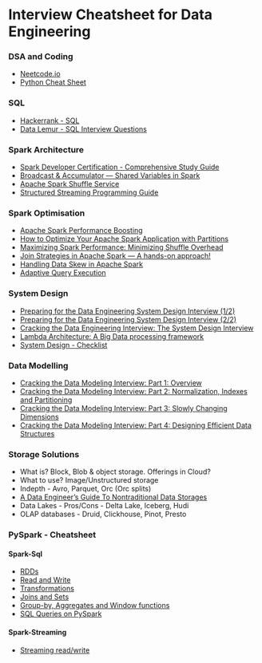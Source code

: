 # Interview Cheatsheet for Data Engineering

### DSA and Coding

- [Neetcode.io](https://neetcode.io/roadmap)
- [Python Cheat Sheet](https://leetcode.com/discuss/study-guide/2122306/Python-Cheat-Sheet-for-Leetcode)

### SQL

- [Hackerrank - SQL](https://www.hackerrank.com/domains/sql)
- [Data Lemur - SQL Interview Questions](https://datalemur.com/questions)

### Spark Architecture

- [Spark Developer Certification - Comprehensive Study Guide](https://rakirahman.blob.core.windows.net/public/notebooks/Spark-Developer-Certification-Study-Guide.html)
- [Broadcast & Accumulator — Shared Variables in Spark](https://medium.com/@ghoshsiddharth25/broadcast-accumulator-shared-variables-in-spark-4c47bf81e53c)
- [Apache Spark Shuffle Service](https://medium.com/@rachit1arora/apache-spark-shuffle-service-there-are-more-than-one-options-c1a8e098230e)
- [Structured Streaming Programming Guide](https://spark.apache.org/docs/latest/structured-streaming-programming-guide.html)

### Spark Optimisation

- [Apache Spark Performance Boosting](https://towardsdatascience.com/apache-spark-performance-boosting-e072a3ec1179)
- [How to Optimize Your Apache Spark Application with Partitions](https://engineering.salesforce.com/how-to-optimize-your-apache-spark-application-with-partitions-257f2c1bb414/)
- [Maximizing Spark Performance: Minimizing Shuffle Overhead](https://python.plainenglish.io/maximizing-spark-performance-minimizing-shuffle-overhead-e21b7a4e5e71)
- [Join Strategies in Apache Spark — A hands-on approach!](https://medium.com/@amarkrgupta96/join-strategies-in-apache-spark-a-hands-on-approach-d0696fc0a6c9)
- [Handling Data Skew in Apache Spark](https://medium.com/@suffyan.asad1/handling-data-skew-in-apache-spark-techniques-tips-and-tricks-to-improve-performance-e2934b00b021)
- [Adaptive Query Execution](https://www.databricks.com/blog/2020/05/29/adaptive-query-execution-speeding-up-spark-sql-at-runtime.html)

### System Design

- [Preparing for the Data Engineering System Design Interview (1/2)](https://medium.com/@seancoyne/preparing-for-the-data-engineering-system-design-interview-1-of-2-4d626a311182)
- [Preparing for the Data Engineering System Design Interview (2/2)](https://medium.com/@seancoyne/preparing-for-the-data-engineering-system-design-interview-2-of-2-e18312ca19b3)
- [Cracking the Data Engineering Interview: The System Design Interview](https://medium.com/@seancoyne/cracking-the-data-engineering-interview-the-system-design-interview-fcda02d95c65)
- [Lambda Architecture: A Big Data processing framework](https://medium.com/@vinciabhinav7/lambda-architecture-a-big-data-processing-framework-introduction-74a47bc88bd3)
- [System Design - Checklist](system-design/system-design-checklist.md)

### Data Modelling

- [Cracking the Data Modeling Interview: Part 1: Overview](https://medium.com/@seancoyne/cracking-the-data-modeling-interview-part-1-an-overview-b09e7d5a7938)
- [Cracking the Data Modeling Interview: Part 2: Normalization, Indexes and Partitioning](https://medium.com/@seancoyne/cracking-the-data-modeling-interview-part-2-normalization-indexes-and-partitioning-fac334d767ca)
- [Cracking the Data Modeling Interview: Part 3: Slowly Changing Dimensions](https://medium.com/@seancoyne/cracking-the-data-modeling-interview-part-3-slowly-changing-dimensions-e33118de7fd1)
- [Cracking the Data Modeling Interview: Part 4: Designing Efficient Data Structures](https://medium.com/@seancoyne/cracking-the-data-modeling-interview-part-4-designing-efficient-data-structures-625a78d5fe6c)

### Storage Solutions

- What is? Block, Blob & object storage. Offerings in Cloud?
- What to use? Image/Unstructured storage
- Indepth - Avro, Parquet, Orc (Orc splits)
- [A Data Engineer’s Guide To Nontraditional Data Storages](https://www.toptal.com/data-science/data-engineering-guide-to-storages)
- Data Lakes - Pros/Cons - Delta Lake, Iceberg, Hudi
- OLAP databases - Druid, Clickhouse, Pinot, Presto

### PySpark - Cheatsheet

#### Spark-Sql

- [RDDs](pyspark/spark-rdd.py)
- [Read and Write](pyspark/spark-read-write.py)
- [Transformations](pyspark/spark-transformations.py)
- [Joins and Sets](pyspark/spark-joins-sets.py)
- [Group-by, Aggregates and Window functions](pyspark/spark-window-groupby.py)
- [SQL Queries on PySpark](pyspark/spark-queries.py)

#### Spark-Streaming

- [Streaming read/write](pyspark/spark-streaming.py)
